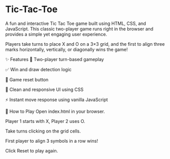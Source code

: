 # Tic-Tac-Toe
A fun and interactive Tic Tac Toe game built using HTML, CSS, and JavaScript. This classic two-player game runs right in the browser and provides a simple yet engaging user experience.

Players take turns to place X and O on a 3×3 grid, and the first to align three marks horizontally, vertically, or diagonally wins the game!

✨ Features
🔁 Two-player turn-based gameplay

✅ Win and draw detection logic

🔄 Game reset button

🎨 Clean and responsive UI using CSS

⚡ Instant move response using vanilla JavaScript

🚀 How to Play
Open index.html in your browser.

Player 1 starts with X, Player 2 uses O.

Take turns clicking on the grid cells.

First player to align 3 symbols in a row wins!

Click Reset to play again.

